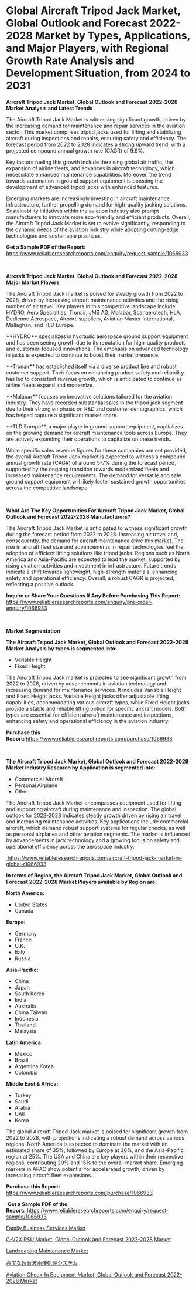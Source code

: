 <p><h1>Global Aircraft Tripod Jack Market, Global Outlook and Forecast 2022-2028 Market by Types, Applications, and Major Players, with Regional Growth Rate Analysis and Development Situation, from 2024 to 2031</h1></p><p><strong>Aircraft Tripod Jack Market, Global Outlook and Forecast 2022-2028 Market Analysis and Latest Trends</strong></p>
<p><p>The Aircraft Tripod Jack Market is witnessing significant growth, driven by the increasing demand for maintenance and repair services in the aviation sector. This market comprises tripod jacks used for lifting and stabilizing aircraft during inspections and repairs, ensuring safety and efficiency. The forecast period from 2022 to 2028 indicates a strong upward trend, with a projected compound annual growth rate (CAGR) of 9.8%. </p><p>Key factors fueling this growth include the rising global air traffic, the expansion of airline fleets, and advances in aircraft technology, which necessitate enhanced maintenance capabilities. Moreover, the trend towards automation in ground support equipment is boosting the development of advanced tripod jacks with enhanced features. </p><p>Emerging markets are increasingly investing in aircraft maintenance infrastructure, further propelling demand for high-quality jacking solutions. Sustainability initiatives within the aviation industry also prompt manufacturers to innovate more eco-friendly and efficient products. Overall, the Aircraft Tripod Jack Market is set to evolve significantly, responding to the dynamic needs of the aviation industry while adopting cutting-edge technologies and sustainable practices.</p></p>
<p><strong>Get a Sample PDF of the Report:&nbsp;</strong> <a href="https://www.reliableresearchreports.com/enquiry/request-sample/1066933">https://www.reliableresearchreports.com/enquiry/request-sample/1066933</a></p>
<p>&nbsp;</p>
<p><strong>Aircraft Tripod Jack Market, Global Outlook and Forecast 2022-2028 Major Market Players</strong></p>
<p><p>The Aircraft Tripod Jack market is poised for steady growth from 2022 to 2028, driven by increasing aircraft maintenance activities and the rising number of air travel. Key players in this competitive landscape include HYDRO, Aero Specialties, Tronair, JMS AG, Malabar, Scanaerotech, HLA, Dedienne Aerospace, Airport-suppliers, Aviation Master International, Mallaghan, and TLD Europe.</p><p>**HYDRO** specializes in hydraulic aerospace ground support equipment and has been seeing growth due to its reputation for high-quality products and customer-focused innovations. The emphasis on advanced technology in jacks is expected to continue to boost their market presence.</p><p>**Tronair** has established itself via a diverse product line and robust customer support. Their focus on enhancing product safety and reliability has led to consistent revenue growth, which is anticipated to continue as airline fleets expand and modernize.</p><p>**Malabar** focuses on innovative solutions tailored for the aviation industry. They have recorded substantial sales in the tripod jack segment due to their strong emphasis on R&D and customer demographics, which has helped capture a significant market share.</p><p>**TLD Europe**, a major player in ground support equipment, capitalizes on the growing demand for aircraft maintenance tools across Europe. They are actively expanding their operations to capitalize on these trends.</p><p>While specific sales revenue figures for these companies are not provided, the overall Aircraft Tripod Jack market is expected to witness a compound annual growth rate (CAGR) of around 5-7% during the forecast period, supported by the ongoing transition towards modernized fleets and increased maintenance requirements. The demand for versatile and safe ground support equipment will likely foster sustained growth opportunities across the competitive landscape.</p></p>
<p>&nbsp;</p>
<p><strong>What Are The Key Opportunities For Aircraft Tripod Jack Market, Global Outlook and Forecast 2022-2028 Manufacturers?</strong></p>
<p><p>The Aircraft Tripod Jack Market is anticipated to witness significant growth during the forecast period from 2022 to 2028. Increasing air travel and, consequently, the demand for aircraft maintenance drive this market. The rise in aircraft fleet size and advancements in repair technologies fuel the adoption of efficient lifting solutions like tripod jacks. Regions such as North America and Asia-Pacific are expected to lead the market, supported by rising aviation activities and investment in infrastructure. Future trends indicate a shift towards lightweight, high-strength materials, enhancing safety and operational efficiency. Overall, a robust CAGR is projected, reflecting a positive outlook.</p></p>
<p><strong>Inquire or Share Your Questions If Any Before Purchasing This Report:</strong> <a href="https://www.reliableresearchreports.com/enquiry/pre-order-enquiry/1066933">https://www.reliableresearchreports.com/enquiry/pre-order-enquiry/1066933</a></p>
<p>&nbsp;</p>
<p><strong>Market Segmentation</strong></p>
<p><strong>The Aircraft Tripod Jack Market, Global Outlook and Forecast 2022-2028 Market Analysis by types is segmented into:</strong></p>
<p><ul><li>Variable Height</li><li>Fixed Height</li></ul></p>
<p><p>The Aircraft Tripod Jack market is projected to see significant growth from 2022 to 2028, driven by advancements in aviation technology and increasing demand for maintenance services. It includes Variable Height and Fixed Height jacks. Variable Height jacks offer adjustable lifting capabilities, accommodating various aircraft types, while Fixed Height jacks provide a stable and reliable lifting option for specific aircraft models. Both types are essential for efficient aircraft maintenance and inspections, enhancing safety and operational efficiency in the aviation industry.</p></p>
<p><strong>Purchase this Report:&nbsp;</strong><a href="https://www.reliableresearchreports.com/purchase/1066933">https://www.reliableresearchreports.com/purchase/1066933</a></p>
<p>&nbsp;</p>
<p><strong>The Aircraft Tripod Jack Market, Global Outlook and Forecast 2022-2028 Market Industry Research by Application is segmented into:</strong></p>
<p><ul><li>Commercial Aircraft</li><li>Personal Airplane</li><li>Other</li></ul></p>
<p><p>The Aircraft Tripod Jack Market encompasses equipment used for lifting and supporting aircraft during maintenance and inspection. The global outlook for 2022-2028 indicates steady growth driven by rising air travel and increasing maintenance activities. Key applications include commercial aircraft, which demand robust support systems for regular checks, as well as personal airplanes and other aviation segments. The market is influenced by advancements in jack technology and a growing focus on safety and operational efficiency across the aerospace industry.</p></p>
<p><a href="https://www.reliableresearchreports.com/aircraft-tripod-jack-market-in-global-r1066933">&nbsp;https://www.reliableresearchreports.com/aircraft-tripod-jack-market-in-global-r1066933</a></p>
<p><strong>In terms of Region, the Aircraft Tripod Jack Market, Global Outlook and Forecast 2022-2028 Market Players available by Region are:</strong></p>
<p>
    <p> <strong> North America: </strong>
        <ul>
            <li>United States</li>
            <li>Canada</li>
        </ul>
        </p> 
    <p> <strong> Europe: </strong>
        <ul>
            <li>Germany</li>
            <li>France</li>
            <li>U.K.</li>
            <li>Italy</li>
            <li>Russia</li>
        </ul>
        </p> 
    <p> <strong> Asia-Pacific: </strong>
        <ul>
            <li>China</li>
            <li>Japan</li>
            <li>South Korea</li>
            <li>India</li>
            <li>Australia</li>
            <li>China Taiwan</li>
            <li>Indonesia</li>
            <li>Thailand</li>
            <li>Malaysia</li>
        </ul>
        </p> 
    <p> <strong> Latin America: </strong>
        <ul>
            <li>Mexico</li>
            <li>Brazil</li>
            <li>Argentina Korea</li>
            <li>Colombia</li>
        </ul>
        </p> 
    <p> <strong> Middle East & Africa: </strong>
        <ul>
            <li>Turkey</li>
            <li>Saudi</li>
            <li>Arabia</li>
            <li>UAE</li>
            <li>Korea</li>
        </ul>
    </p>
    </p>
<p><p>The global Aircraft Tripod Jack market is poised for significant growth from 2022 to 2028, with projections indicating a robust demand across various regions. North America is expected to dominate the market with an estimated share of 35%, followed by Europe at 30%, and the Asia-Pacific region at 25%. The USA and China are key players within their respective regions, contributing 20% and 15% to the overall market share. Emerging markets in APAC show potential for accelerated growth, driven by increasing aircraft fleet expansions.</p></p>
<p><strong>Purchase this Report: </strong><a href="https://www.reliableresearchreports.com/purchase/1066933">https://www.reliableresearchreports.com/purchase/1066933</a></p>
<p>&nbsp;<strong>Get a Sample PDF of the Report:&nbsp;&nbsp;</strong><a href="https://www.reliableresearchreports.com/enquiry/request-sample/1066933">https://www.reliableresearchreports.com/enquiry/request-sample/1066933</a></p>
<p><strong></strong></p>
<p><p><a href="https://www.linkedin.com/pulse/charting-future-comprehensive-analysis-global-family-business-mi5oe?trackingId=w4pAZlGnSQyJuRE2i7dNxQ%3D%3D">Family Business Services Market</a></p><p><a href="https://github.com/GroverBarry/Market-Research-Report-List-7/blob/main/c-v2x-rsu-market-global-outlook-and-forecast-2022-2028-market.md">C-V2X RSU Market, Global Outlook and Forecast 2022-2028 Market</a></p><p><a href="https://www.linkedin.com/pulse/strategic-market-insights-global-landscaping-maintenance-ufjve?trackingId=kkZfhNCmRF2olDnR4RatfQ%3D%3D">Landscaping Maintenance Market</a></p><p><a href="https://medium.com/@eunawiegad2023/%E6%88%90%E9%95%B7%E3%83%9D%E3%83%86%E3%83%B3%E3%82%B7%E3%83%A3%E3%83%AB%E3%81%AE%E8%A7%A3%E6%94%BE-2024%E5%B9%B4%E3%81%8B%E3%82%892031%E5%B9%B4%E3%81%AE%E6%9C%9F%E9%96%93%E3%81%AB%E4%BA%88%E6%B8%AC%E3%81%95%E3%82%8C%E3%82%8B%E9%AB%98%E5%BA%A6%E3%81%AA%E8%B6%85%E9%9F%B3%E6%B3%A2%E7%94%BB%E5%83%8F%E8%A8%BA%E6%96%AD%E8%A3%85%E7%BD%AE%E5%B8%82%E5%A0%B4%E3%81%AE%E6%88%A6%E7%95%A5%E7%9A%84%E5%88%86%E6%9E%90-6e3b7488bd33">高度な超音波画像処理システム</a></p><p><a href="https://github.com/lylyparadise/Market-Research-Report-List-5/blob/main/aviation-check-in-equipment-market-global-outlook-and-forecast-2022-2028-market.md">Aviation Check-In Equipment Market, Global Outlook and Forecast 2022-2028 Market</a></p></p>